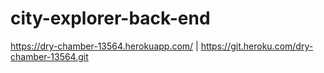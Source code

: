 # city-explorer-back-end

https://dry-chamber-13564.herokuapp.com/ | https://git.heroku.com/dry-chamber-13564.git
